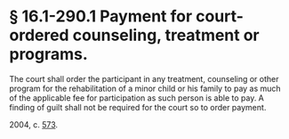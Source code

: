 # § 16.1-290.1 Payment for court-ordered counseling, treatment or programs.

<p>The court shall order the participant in any treatment, counseling or other program for the rehabilitation of a minor child or his family to pay as much of the applicable fee for participation as such person is able to pay. A finding of guilt shall not be required for the court so to order payment.</p><p>2004, c. <a href='http://lis.virginia.gov/cgi-bin/legp604.exe?041+ful+CHAP0573'>573</a>.</p>